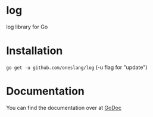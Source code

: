 log
===

log library for Go

Installation
============

`go get -u github.com/oneslang/log` (-u flag for "update")

Documentation
=============

You can find the documentation over at [GoDoc](http://godoc.org/github.com/oneslang/log)
